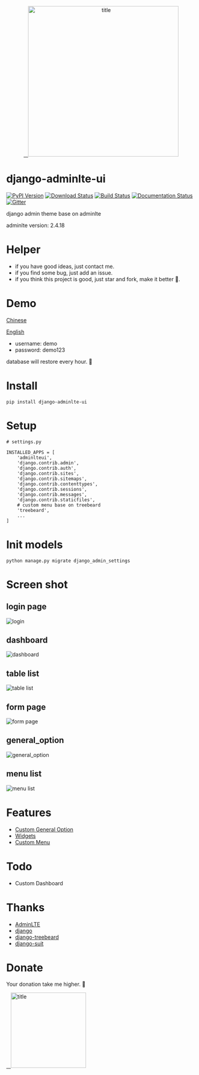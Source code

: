 <p align="center">
  <a href="https://github.com/wuyue92tree/django-adminlte-ui">
    <img alt="title" src="./images/django-adminlte-ui.jpg" width="400">
  </a>
</p>

# django-adminlte-ui
[![PyPI Version](https://img.shields.io/pypi/v/django-adminlte-ui.svg)](https://pypi.python.org/pypi/django-adminlte-ui)
[![Download Status](https://img.shields.io/pypi/dm/django-adminlte-ui.svg)](https://pypi.python.org/pypi/django-adminlte-ui)
[![Build Status](https://api.travis-ci.org/wuyue92tree/django-adminlte-ui.svg)](https://travis-ci.org/wuyue92tree/django-adminlte-ui)
[![Documentation Status](https://readthedocs.org/projects/django-adminlte-ui/badge/?version=latest)](https://django-adminlte-ui.readthedocs.io/en/latest/?badge=latest)
[![Gitter](https://badges.gitter.im/django-adminlte-ui/community.svg)](https://gitter.im/django-adminlte-ui/community?utm_source=badge&utm_medium=badge&utm_campaign=pr-badge)

django admin theme base on adminlte

adminlte version: 2.4.18

# Helper

- if you have good ideas, just contact me.
- if you find some bug, just add an issue.
- if you think this project is good, just star and fork, make it better 🍉.

# Demo

[Chinese](http://django-demo.antio.top/zh-hans/admin/)

[English](http://django-demo.antio.top/en/admin/)

- username: demo
- password: demo123
 
database will restore every hour. 🍌

# Install

```
pip install django-adminlte-ui
```

# Setup

```
# settings.py

INSTALLED_APPS = [
    'adminlteui',
    'django.contrib.admin',
    'django.contrib.auth',
    'django.contrib.sites',
    'django.contrib.sitemaps',
    'django.contrib.contenttypes',
    'django.contrib.sessions',
    'django.contrib.messages',
    'django.contrib.staticfiles',
    # custom menu base on treebeard
    'treebeard',
    ...
]
```

# Init models
```
python manage.py migrate django_admin_settings
```

# Screen shot

## login page
![login](./images/login.jpg)

## dashboard
![dashboard](./images/dashboard.jpg)

## table list
![table list](./images/table-list.jpg)

## form page
![form page](./images/form.png)

## general_option
![general_option](./images/general_option.jpg)

## menu list

![menu list](./images/menu-list.png)


# Features

- [Custom General Option](https://django-adminlte-ui.readthedocs.io/en/latest/guide/#general-option)
- [Widgets](https://django-adminlte-ui.readthedocs.io/en/latest/guide/#widgets)
- [Custom Menu](https://django-adminlte-ui.readthedocs.io/en/latest/guide/#menu)

# Todo

- Custom Dashboard


# Thanks

- [AdminLTE](https://github.com/ColorlibHQ/AdminLTE)
- [django](https://github.com/django/django)
- [django-treebeard](https://github.com/django-treebeard/django-treebeard)
- [django-suit](https://github.com/darklow/django-suit)

# Donate

Your donation take me higher. 🚀

<p align="left">
  <a href="https://github.com/wuyue92tree/django-adminlte-ui">
    <img alt="title" src="./images/alipay.png" width="200px">
  </a>
</p>
